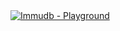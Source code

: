 <page-section id="immudb-playground">
<i-container>
<i-row middle>
	<i-column xs="1" sm="1" md="2" ls="2" xl="2"></i-column>
	<i-column>
		<page-section-header title="immudb Playground" color="white" offset-type="padding" :top="1" round /></page-section-header>
		<a href="https://play.codenotary.com">
			<img class="image -responsive" src="/images/immudb/playground.png" alt="Immudb - Playground" />
		</a>
	</i-column>
	<i-column xs="1" sm="1" md="2" ls="2" xl="2"></i-column>
</i-row>
</i-container>
</page-section>
